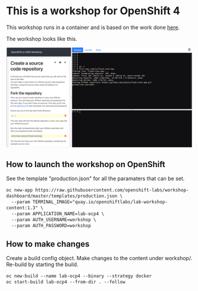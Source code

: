 # This is a workshop for OpenShift 4

This workshop runs in a container and is based on the work done [here](https://github.com/openshift-labs/workshop-dashboard/).

The workshop looks like this.

![](.bin/screenshot.png)

## How to launch the workshop on OpenShift

See the template "production.json" for all the paramaters that can be set.

```
oc new-app https://raw.githubusercontent.com/openshift-labs/workshop-dashboard/master/templates/production.json \
  --param TERMINAL_IMAGE="quay.io/openshiftlabs/lab-workshop-content:1.3" \
  --param APPLICATION_NAME=lab-ocp4 \
  --param AUTH_USERNAME=workshop \
  --param AUTH_PASSWORD=workshop 
```


## How to make changes

Create a build config object.  Make changes to the content under workshop/.  Re-build by starting the build.

```
oc new-build --name lab-ocp4 --binary --strategy docker
oc start-build lab-ocp4 --from-dir . --follow
```
